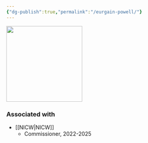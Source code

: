 ```yaml
---
{"dg-publish":true,"permalink":"/eurgain-powell/"}
---
```



<img src="https://nationalinfrastructurecommission.wales/wp-content/uploads/2022/07/gdp-003-HS-m-1980x2475.jpg" height="200">

### Associated with
- [[NICW\|NICW]]
	- Commissioner, 2022-2025